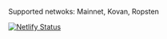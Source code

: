 Supported netwoks: Mainnet, Kovan, Ropsten

[![Netlify Status](https://api.netlify.com/api/v1/badges/0708f99a-542e-416d-83ce-4ae4f11e9b79/deploy-status)](https://app.netlify.com/sites/centralizedarbitrator/deploys)
